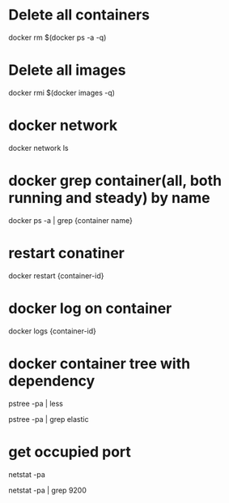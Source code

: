 # Delete all containers

docker rm $(docker ps -a -q)

# Delete all images

docker rmi $(docker images -q)

# docker network
 docker network ls

# docker grep container(all, both running and steady) by name
 docker ps -a | grep {container name}
 
# restart conatiner   
 docker restart {container-id}
 
# docker log on container
 docker logs {container-id}

# docker container tree with dependency
 pstree -pa | less
 
 pstree -pa | grep elastic

# get occupied port
 netstat -pa 
 
 netstat -pa  | grep 9200
